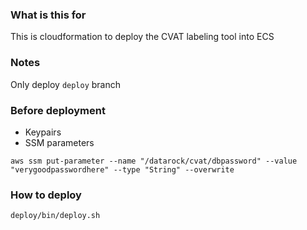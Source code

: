 ### What is this for
This is cloudformation to deploy the CVAT labeling tool into ECS

### Notes
Only deploy `deploy` branch

### Before deployment
- Keypairs
- SSM parameters
```
aws ssm put-parameter --name "/datarock/cvat/dbpassword" --value "verygoodpasswordhere" --type "String" --overwrite
```

### How to deploy
```
deploy/bin/deploy.sh
```